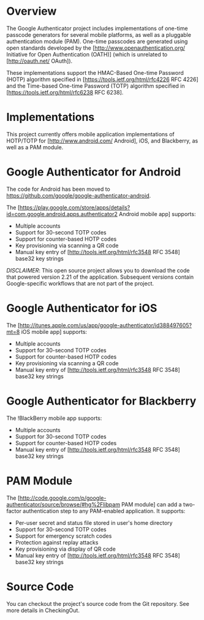Overview
========

The Google Authenticator project includes implementations of one-time passcode generators for several mobile platforms, as well as a pluggable authentication module (PAM). One-time passcodes are generated using open standards developed by the [http://www.openauthentication.org/ Initiative for Open Authentication (OATH)]  (which is unrelated to [http://oauth.net/ OAuth]). 

These implementations support the HMAC-Based One-time Password (HOTP) algorithm specified in [https://tools.ietf.org/html/rfc4226 RFC 4226] and the Time-based One-time Password (TOTP) algorithm specified in [https://tools.ietf.org/html/rfc6238 RFC 6238].

Implementations
===============

This project currently offers mobile application implementations of HOTP/TOTP for [http://www.android.com/ Android], iOS, and Blackberry, as well as a PAM module.

Google Authenticator for Android
================================
The code for Android has been moved to https://github.com/google/google-authenticator-android.

The [https://play.google.com/store/apps/details?id=com.google.android.apps.authenticator2 Android mobile app] supports:
  * Multiple accounts
  * Support  for 30-second TOTP codes
  * Support for counter-based HOTP codes
  * Key provisioning via scanning a QR code
  * Manual key entry of [http://tools.ietf.org/html/rfc3548 RFC 3548] base32 key strings

*DISCLAIMER*: This open source project allows you to download the code that powered version 2.21 of the application.  Subsequent versions contain Google-specific workflows that are not part of the project.

Google Authenticator for iOS
============================

The [http://itunes.apple.com/us/app/google-authenticator/id388497605?mt=8 iOS mobile app] supports:
  * Multiple accounts
  * Support  for 30-second TOTP codes
  * Support for counter-based HOTP codes
  * Key provisioning via scanning a QR code
  * Manual key entry of [http://tools.ietf.org/html/rfc3548 RFC 3548] base32 key strings

Google Authenticator for Blackberry
===================================

The !BlackBerry mobile app supports:
  * Multiple accounts
  * Support for 30-second TOTP codes
  * Support for counter-based HOTP codes
  * Manual key entry of [http://tools.ietf.org/html/rfc3548 RFC 3548] base32 key strings

PAM Module
==========

The [http://code.google.com/p/google-authenticator/source/browse/#hg%2Flibpam PAM module] can add a two-factor authentication step to any PAM-enabled application. It supports:
  * Per-user secret and status file stored in user's home directory
  * Support for 30-second TOTP codes
  * Support for emergency scratch codes
  * Protection against replay attacks
  * Key provisioning via display of QR code
  * Manual key entry of [http://tools.ietf.org/html/rfc3548 RFC 3548] base32 key strings

Source Code
==========

You can checkout the project's source code from the Git repository. See more details in CheckingOut.